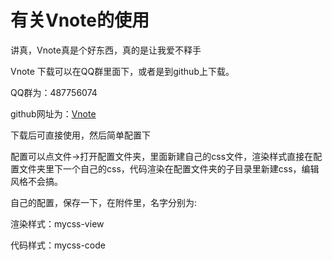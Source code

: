 # 有关Vnote的使用
讲真，Vnote真是个好东西，真的是让我爱不释手

Vnote 下载可以在QQ群里面下，或者是到github上下载。

QQ群为：487756074

github网址为：[Vnote](https://github.com/tamlok/vnote)

下载后可直接使用，然后简单配置下

配置可以点文件->打开配置文件夹，里面新建自己的css文件，渲染样式直接在配置文件夹里下一个自己的css，代码渲染在配置文件夹的子目录里新建css，编辑风格不会搞。

自己的配置，保存一下，在附件里，名字分别为:

渲染样式：mycss-view

代码样式：mycss-code

